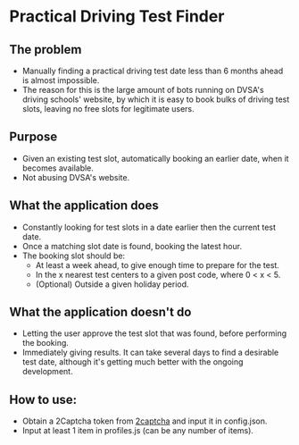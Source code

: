 # Practical Driving Test Finder

## The problem
* Manually finding a practical driving test date less than 6 months ahead is almost impossible.
* The reason for this is the large amount of bots running on DVSA's driving schools' website, by which it is easy to book bulks of driving test slots, leaving no free slots for legitimate users. 

## Purpose
* Given an existing test slot, automatically booking an earlier date, when it becomes available.
* Not abusing DVSA's website.

## What the application does
* Constantly looking for test slots in a date earlier then the current test date.
* Once a matching slot date is found, booking the latest hour.
* The booking slot should be:
    * At least a week ahead, to give enough time to prepare for the test.
    * In the x nearest test centers to a given post code, where 0 < x < 5.
    * (Optional) Outside a given holiday period.
    
## What the application doesn't do
* Letting the user approve the test slot that was found, before performing the booking.
* Immediately giving results. It can take several days to find a desirable test date, although it's getting much better with the ongoing development.  

## How to use:
* Obtain a 2Captcha token from [2captcha](https://www.2captcha.com) and input it in config.json.
* Input at least 1 item in profiles.js (can be any number of items).